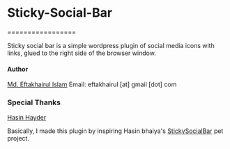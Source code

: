 # Sticky-Social-Bar #
=================

Sticky social bar is a simple wordpress plugin of social media icons with links, glued to the right side of the browser window.

#### Author ####
[Md. Eftakhairul Islam](http://eftakhairul.com) Email: eftakhairul [at] gmail [dot] com

### Special Thanks ###
[Hasin Hayder](https://github.com/hasinhayder)

Basically, I made this plugin by inspiring Hasin bhaiya's  [StickySocialBar](https://github.com/hasinhayder/StickySocialBar) pet project.